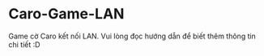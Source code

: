 # Caro-Game-LAN
Game cờ Caro kết nối LAN.
Vui lòng đọc hướng dẫn để biết thêm thông tin chi tiết :D
